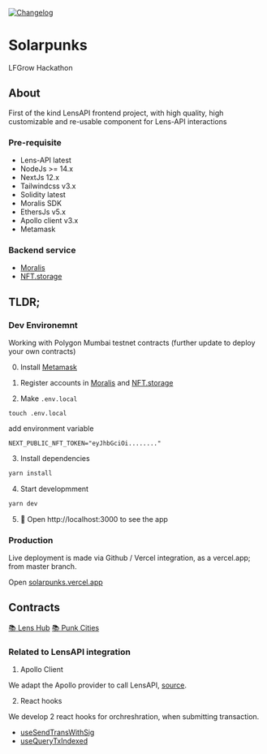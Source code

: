 [![Changelog](https://github.com/rtang03/solarpunks/actions/workflows/changelog.yaml/badge.svg)](https://github.com/rtang03/solarpunks/actions/workflows/changelog.yaml)

# Solarpunks

LFGrow Hackathon

## About

First of the kind LensAPI frontend project, with high quality, high customizable and re-usable component for Lens-API interactions

### Pre-requisite

- Lens-API latest
- NodeJs >= 14.x
- NextJs 12.x
- Tailwindcss v3.x
- Solidity latest
- Moralis SDK
- EthersJs v5.x
- Apollo client v3.x
- Metamask

### Backend service

- [Moralis](https://moralis.io)
- [NFT.storage](https://nft.storage)

## TLDR;

### Dev Environemnt

Working with Polygon Mumbai testnet contracts (further update to deploy your own contracts)

0. Install [Metamask](https://metamask.io)

1. Register accounts in [Moralis](https://moralis.io) and [NFT.storage](https://nft.storage)

2. Make `.env.local`

```shell
touch .env.local
```

add environment variable

```text
NEXT_PUBLIC_NFT_TOKEN="eyJhbGciOi........"
```

3. Install dependencies

```bash
yarn install
```

4. Start developmment

```bash
yarn dev
```

5. 📱 Open http://localhost:3000 to see the app

### Production

Live deployment is made via Github / Vercel integration, as a vercel.app; from master branch.

Open [solarpunks.vercel.app](https://solarpunks.vercel.app)

## Contracts

[📚 Lens Hub](https://mumbai.polygonscan.com/address/0xd7B3481De00995046C7850bCe9a5196B7605c367)
[📚 Punk Cities](https://mumbai.polygonscan.com/address/0x89a5e08f445a561ff62dde53d9e071c32634a688)

### Related to LensAPI integration

1. Apollo Client

We adapt the Apollo provider to call LensAPI, [source](https://github.com/rtang03/solarpunks/lib/apolloClient.js).

2. React hooks

We develop 2 react hooks for orchreshration, when submitting transaction.

- [useSendTransWithSig](https://github.com/rtang03/solarpunks/blob/master/hooks/useSendTransWithSig.js)
- [useQueryTxIndexed](https://github.com/rtang03/solarpunks/blob/master/hooks/useQueryTxIndexed.js)


